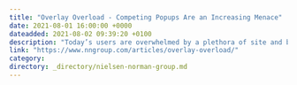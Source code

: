 ```yaml
---
title: "Overlay Overload - Competing Popups Are an Increasing Menace"
date: 2021-08-01 16:00:00 +0000
dateadded: 2021-08-02 09:39:20 +0100
description: "Today’s users are overwhelmed by a plethora of site and browser-initiated popups with content unrelated to their current task."
link: "https://www.nngroup.com/articles/overlay-overload/"
category:
directory: _directory/nielsen-norman-group.md
---
```

